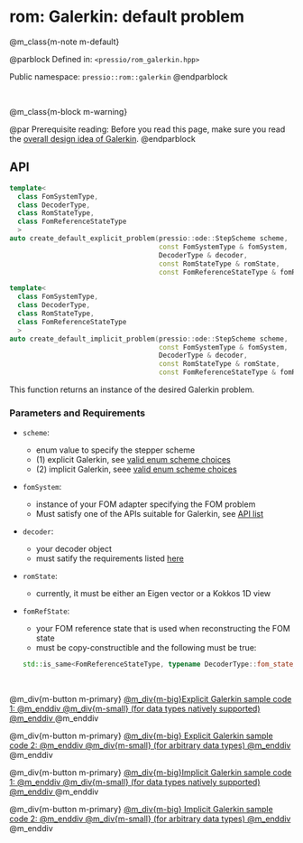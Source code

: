 
# rom: Galerkin: default problem


@m_class{m-note m-default}

@parblock
Defined in: `<pressio/rom_galerkin.hpp>`

Public namespace: `pressio::rom::galerkin`
@endparblock

<br/>

@m_class{m-block m-warning}

@par Prerequisite reading:
Before you read this page, make sure you
read the [overall design idea of Galerkin](md_pages_components_rom_galerkin.html).
@endparblock

## API

```cpp
template<
  class FomSystemType,
  class DecoderType,
  class RomStateType,
  class FomReferenceStateType
  >																				 (1)
auto create_default_explicit_problem(pressio::ode::StepScheme scheme,
								     const FomSystemType & fomSystem,
									 DecoderType & decoder,
									 const RomStateType & romState,
									 const FomReferenceStateType & fomRefState)

template<
  class FomSystemType,
  class DecoderType,
  class RomStateType,
  class FomReferenceStateType
  >																				 (2)
auto create_default_implicit_problem(pressio::ode::StepScheme scheme,
								     const FomSystemType & fomSystem,
									 DecoderType & decoder,
									 const RomStateType & romState,
									 const FomReferenceStateType & fomRefState)
```

This function returns an instance of the desired Galerkin problem.

### Parameters and Requirements

- `scheme`:
  - enum value to specify the stepper scheme
  - (1) explicit Galerkin, see [valid enum scheme choices](md_pages_components_ode_steppers_explicit.html)
  - (2) implicit Galerkin, seee [valid enum scheme choices](md_pages_components_ode_steppers_implicit.html)

- `fomSystem`:
  - instance of your FOM adapter specifying the FOM problem
  - Must satisfy one of the APIs suitable for Galerkin, see [API list](./md_pages_components_rom_fom_apis.html)

- `decoder`:
  - your decoder object
  - must satify the requirements listed [here](md_pages_components_rom_decoder.html)

- `romState`:
  - currently, it must be either an Eigen vector or a Kokkos 1D view

- `fomRefState`:
  - your FOM reference state that is used when reconstructing the FOM state
  - must be copy-constructible and the following must be true:<br/>
  ```cpp
  std::is_same<FomReferenceStateType, typename DecoderType::fom_state_type>::value == true
  ```

<br/>

@m_div{m-button m-primary}
<a href="https://pressio.github.io/pressio-tutorials/html/md_pages_rom_galerkin_default_explicit.html">
@m_div{m-big}Explicit Galerkin sample code 1: @m_enddiv
@m_div{m-small} (for data types natively supported) @m_enddiv
</a> @m_enddiv

@m_div{m-button m-primary}
<a href="https://pressio.github.io/pressio-tutorials/html/md_pages_rom_galerkin_default_explicit_custom_types.html">
@m_div{m-big} Explicit Galerkin sample code 2: @m_enddiv
@m_div{m-small} (for arbitrary data types) @m_enddiv
</a> @m_enddiv

@m_div{m-button m-primary}
<a href="https://pressio.github.io/pressio-tutorials/html/md_pages_rom_galerkin_default_implicit.html">
@m_div{m-big}Implicit Galerkin sample code 1: @m_enddiv
@m_div{m-small} (for data types natively supported) @m_enddiv
</a> @m_enddiv

@m_div{m-button m-primary}
<a href="https://pressio.github.io/pressio-tutorials/html/md_pages_rom_galerkin_default_implicit_custom_types.html">
@m_div{m-big} Implicit Galerkin sample code 2: @m_enddiv
@m_div{m-small} (for arbitrary data types) @m_enddiv
</a> @m_enddiv
